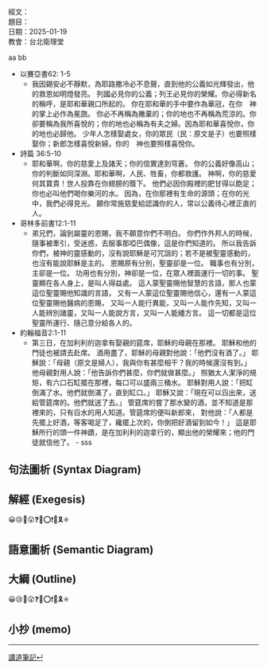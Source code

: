 經文：   
題目：   
日期：2025-01-19   
教會：台北衛理堂   

aa
bb

- 以賽亞書62: 1-5
	- 我因錫安必不靜默，為耶路撒冷必不息聲，直到他的公義如光輝發出，他的救恩如明燈發亮。 列國必見你的公義；列王必見你的榮耀。你必得新名的稱呼，是耶和華親口所起的。 你在耶和華的手中要作為華冠，在你　神的掌上必作為冕旒。 你必不再稱為撇棄的；你的地也不再稱為荒涼的。你卻要稱為我所喜悅的；你的地也必稱為有夫之婦。因為耶和華喜悅你，你的地也必歸他。 少年人怎樣娶處女，你的眾民（民：原文是子）也要照樣娶你；新郎怎樣喜悅新婦，你的　神也要照樣喜悅你。 
- 詩篇 36:5-10
	- 耶和華啊，你的慈愛上及諸天；你的信實達到穹蒼。 你的公義好像高山；你的判斷如同深淵。耶和華啊，人民、牲畜，你都救護。 神啊，你的慈愛何其寶貴！世人投靠在你翅膀的蔭下。 他們必因你殿裡的肥甘得以飽足；你也必叫他們喝你樂河的水。 因為，在你那裡有生命的源頭；在你的光中，我們必得見光。 願你常施慈愛給認識你的人，常以公義待心裡正直的人。 
- 哥林多前書12:1-11
	- 弟兄們，論到屬靈的恩賜，我不願意你們不明白。 你們作外邦人的時候，隨事被牽引，受迷惑，去服事那啞巴偶像，這是你們知道的。 所以我告訴你們，被神的靈感動的，沒有說耶穌是可咒詛的；若不是被聖靈感動的，也沒有能說耶穌是主的。 恩賜原有分別，聖靈卻是一位。 職事也有分別，主卻是一位。 功用也有分別，神卻是一位，在眾人裡面運行一切的事。 聖靈顯在各人身上，是叫人得益處。 這人蒙聖靈賜他智慧的言語，那人也蒙這位聖靈賜他知識的言語， 又有一人蒙這位聖靈賜他信心，還有一人蒙這位聖靈賜他醫病的恩賜， 又叫一人能行異能，又叫一人能作先知，又叫一人能辨別諸靈，又叫一人能說方言，又叫一人能繙方言。 這一切都是這位聖靈所運行、隨己意分給各人的。 
- 約翰福音2:1-11
	- 第三日，在加利利的迦拿有娶親的筵席，耶穌的母親在那裡。 耶穌和他的門徒也被請去赴席。 酒用盡了，耶穌的母親對他說：「他們沒有酒了。」 耶穌說：「母親（原文是婦人），我與你有甚麼相干？我的時候還沒有到。」 他母親對用人說：「他告訴你們甚麼，你們就做甚麼。」 照猶太人潔淨的規矩，有六口石缸擺在那裡，每口可以盛兩三桶水。 耶穌對用人說：「把缸倒滿了水。他們就倒滿了，直到缸口。」 耶穌又說：「現在可以舀出來，送給管筵席的。他們就送了去。」 管筵席的嘗了那水變的酒，並不知道是那裡來的，只有舀水的用人知道。管筵席的便叫新郎來， 對他說：「人都是先擺上好酒，等客喝足了，纔擺上次的，你倒把好酒留到如今！」 這是耶穌所行的頭一件神蹟，是在加利利的迦拿行的，顯出他的榮耀來；他的門徒就信他了。 
				- sss

## 句法圖析 (Syntax Diagram)


## 解經 (Exegesis)
😀😢🤔😮❓❌⭕❗🎀🎗️✳️

## 語意圖析 (Semantic Diagram)

## 大綱 (Outline)
😀😢🤔😮❓❌⭕❗🎀🎗️✳️

## 小抄 (memo)




---


[講道筆記↵](README.md)


